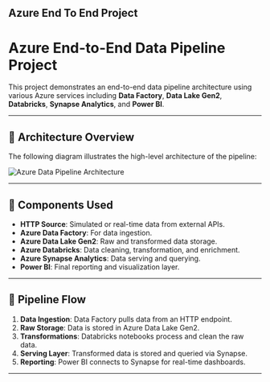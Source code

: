 ## Azure End To End Project
# Azure End-to-End Data Pipeline Project

This project demonstrates an end-to-end data pipeline architecture using various Azure services including **Data Factory**, **Data Lake Gen2**, **Databricks**, **Synapse Analytics**, and **Power BI**.

---

## 🔧 Architecture Overview

The following diagram illustrates the high-level architecture of the pipeline:

![Azure Data Pipeline Architecture]()

---

## 📌 Components Used

- **HTTP Source**: Simulated or real-time data from external APIs.
- **Azure Data Factory**: For data ingestion.
- **Azure Data Lake Gen2**: Raw and transformed data storage.
- **Azure Databricks**: Data cleaning, transformation, and enrichment.
- **Azure Synapse Analytics**: Data serving and querying.
- **Power BI**: Final reporting and visualization layer.

---

## 🚀 Pipeline Flow

1. **Data Ingestion**: Data Factory pulls data from an HTTP endpoint.
2. **Raw Storage**: Data is stored in Azure Data Lake Gen2.
3. **Transformations**: Databricks notebooks process and clean the raw data.
4. **Serving Layer**: Transformed data is stored and queried via Synapse.
5. **Reporting**: Power BI connects to Synapse for real-time dashboards.

---

